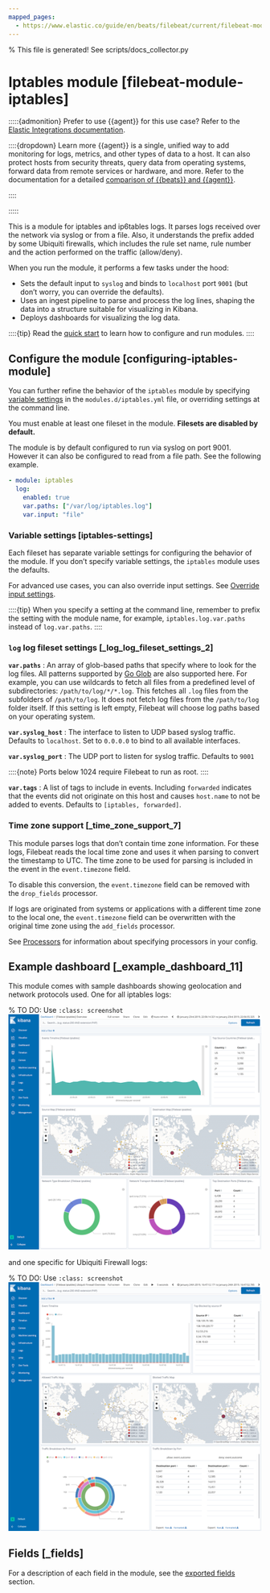 ```yaml
---
mapped_pages:
  - https://www.elastic.co/guide/en/beats/filebeat/current/filebeat-module-iptables.html
---
```


% This file is generated! See scripts/docs_collector.py

# Iptables module [filebeat-module-iptables]

:::::{admonition} Prefer to use {{agent}} for this use case?
Refer to the [Elastic Integrations documentation](integration-docs://reference/iptables/index.md).

::::{dropdown} Learn more
{{agent}} is a single, unified way to add monitoring for logs, metrics, and other types of data to a host. It can also protect hosts from security threats, query data from operating systems, forward data from remote services or hardware, and more. Refer to the documentation for a detailed [comparison of {{beats}} and {{agent}}](docs-content://reference/fleet/index.md).

::::


:::::


This is a module for iptables and ip6tables logs. It parses logs received over the network via syslog or from a file. Also, it understands the prefix added by some Ubiquiti firewalls, which includes the rule set name, rule number and the action performed on the traffic (allow/deny).

When you run the module, it performs a few tasks under the hood:

* Sets the default input to `syslog` and binds to `localhost` port `9001` (but don’t worry, you can override the defaults).
* Uses an ingest pipeline to parse and process the log lines, shaping the data into a structure suitable for visualizing in Kibana.
* Deploys dashboards for visualizing the log data.

::::{tip}
Read the [quick start](/reference/filebeat/filebeat-installation-configuration.md) to learn how to configure and run modules.
::::



## Configure the module [configuring-iptables-module]

You can further refine the behavior of the `iptables` module by specifying [variable settings](#iptables-settings) in the `modules.d/iptables.yml` file, or overriding settings at the command line.

You must enable at least one fileset in the module. **Filesets are disabled by default.**

The module is by default configured to run via syslog on port 9001. However it can also be configured to read from a file path. See the following example.

```yaml
- module: iptables
  log:
    enabled: true
    var.paths: ["/var/log/iptables.log"]
    var.input: "file"
```


### Variable settings [iptables-settings]

Each fileset has separate variable settings for configuring the behavior of the module. If you don’t specify variable settings, the `iptables` module uses the defaults.

For advanced use cases, you can also override input settings. See [Override input settings](/reference/filebeat/advanced-settings.md).

::::{tip}
When you specify a setting at the command line, remember to prefix the setting with the module name, for example, `iptables.log.var.paths` instead of `log.var.paths`.
::::



### `log` log fileset settings [_log_log_fileset_settings_2]

**`var.paths`**
:   An array of glob-based paths that specify where to look for the log files. All patterns supported by [Go Glob](https://golang.org/pkg/path/filepath/#Glob) are also supported here. For example, you can use wildcards to fetch all files from a predefined level of subdirectories: `/path/to/log/*/*.log`. This fetches all `.log` files from the subfolders of `/path/to/log`. It does not fetch log files from the `/path/to/log` folder itself. If this setting is left empty, Filebeat will choose log paths based on your operating system.

**`var.syslog_host`**
:   The interface to listen to UDP based syslog traffic. Defaults to `localhost`. Set to `0.0.0.0` to bind to all available interfaces.

**`var.syslog_port`**
:   The UDP port to listen for syslog traffic. Defaults to `9001`

::::{note}
Ports below 1024 require Filebeat to run as root.
::::


**`var.tags`**
:   A list of tags to include in events. Including `forwarded` indicates that the events did not originate on this host and causes `host.name` to not be added to events. Defaults to `[iptables, forwarded]`.


### Time zone support [_time_zone_support_7]

This module parses logs that don’t contain time zone information. For these logs, Filebeat reads the local time zone and uses it when parsing to convert the timestamp to UTC. The time zone to be used for parsing is included in the event in the `event.timezone` field.

To disable this conversion, the `event.timezone` field can be removed with the `drop_fields` processor.

If logs are originated from systems or applications with a different time zone to the local one, the `event.timezone` field can be overwritten with the original time zone using the `add_fields` processor.

See [Processors](/reference/filebeat/filtering-enhancing-data.md) for information about specifying processors in your config.


## Example dashboard [_example_dashboard_11]

This module comes with sample dashboards showing geolocation and network protocols used. One for all iptables logs:

% TO DO: Use `:class: screenshot`
![kibana iptables](images/kibana-iptables.png)

and one specific for Ubiquiti Firewall logs:

% TO DO: Use `:class: screenshot`
![kibana iptables ubiquiti](images/kibana-iptables-ubiquiti.png)

## Fields [_fields]

For a description of each field in the module, see the [exported fields](/reference/filebeat/exported-fields-iptables.md) section.
